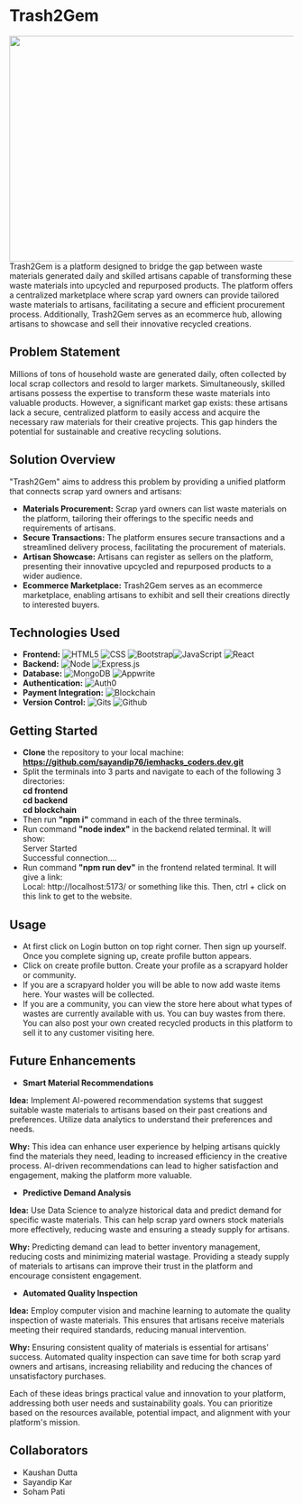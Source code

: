 # Trash2Gem
[<img src="https://media.licdn.com/dms/image/D5612AQH563oGaHxWnA/article-cover_image-shrink_720_1280/0/1662639240494?e=2147483647&v=beta&t=OiJmVQJ-8tJDD-9m-2tkuGmJunA5ycmbyy4NNdjOq1w" width="1024" height="400">](https://github.com/sayandip76/iemhacks_coders.dev/)
Trash2Gem is a platform designed to bridge the gap between waste materials generated daily and skilled artisans capable of transforming these waste materials into upcycled and repurposed products. The platform offers a centralized marketplace where scrap yard owners can provide tailored waste materials to artisans, facilitating a secure and efficient procurement process. Additionally, Trash2Gem serves as an ecommerce hub, allowing artisans to showcase and sell their innovative recycled creations.

## Problem Statement

Millions of tons of household waste are generated daily, often collected by local scrap collectors and resold to larger markets. Simultaneously, skilled artisans possess the expertise to transform these waste materials into valuable products. However, a significant market gap exists: these artisans lack a secure, centralized platform to easily access and acquire the necessary raw materials for their creative projects. This gap hinders the potential for sustainable and creative recycling solutions.

## Solution Overview

"Trash2Gem" aims to address this problem by providing a unified platform that connects scrap yard owners and artisans:

- **Materials Procurement:** Scrap yard owners can list waste materials on the platform, tailoring their offerings to the specific needs and requirements of artisans.
- **Secure Transactions:** The platform ensures secure transactions and a streamlined delivery process, facilitating the procurement of materials.
- **Artisan Showcase:** Artisans can register as sellers on the platform, presenting their innovative upcycled and repurposed products to a wider audience.
- **Ecommerce Marketplace:** Trash2Gem serves as an ecommerce marketplace, enabling artisans to exhibit and sell their creations directly to interested buyers.

## Technologies Used

- **Frontend:** ![HTML5][HTML5] ![CSS][CSS] ![Bootstrap][Bootstrap]![JavaScript][JavaScript] ![React][React.js]
- **Backend:** ![Node][Node] ![Express.js][Express.js]
- **Database:** ![MongoDB][MongoDB] ![Appwrite][Appwrite]
- **Authentication:** ![Auth0][Auth0]
- **Payment Integration:** ![Blockchain][Blockchain]
- **Version Control:** ![Gits][Gits] ![Github][Github]


## Getting Started

- **Clone** the repository to your local machine:<br>
  **https://github.com/sayandip76/iemhacks_coders.dev.git**
- Split the terminals into 3 parts and navigate to each of the following 3 directories:<br>
  **cd frontend** <br> **cd backend** <br> **cd blockchain**
- Then run **"npm i"** command in each of the three terminals.
- Run command **"node index"** in the backend related terminal. It will show:<br>
    Server Started<br>
    Successful connection....
- Run command **"npm run dev"** in the frontend related terminal. It will give a link:<br>
  Local:   http://localhost:5173/ or something like this. Then, ctrl + click on this link to get to the website.
   


## Usage

- At first click on Login button on top right corner. Then sign up yourself. Once you complete signing up, create profile button appears.
- Click on create profile button. Create your profile as a scrapyard holder or community.
- If you are a scrapyard holder you will be able to now add waste items here. Your wastes will be collected.
- If you are a community, you can view the store here about what types of wastes are currently available with us. You can buy wastes from there. You can also post your own created recycled products in this platform to sell it to any customer visiting here.

## Future Enhancements

- **Smart Material Recommendations**

**Idea:** Implement AI-powered recommendation systems that suggest suitable waste materials to artisans based on their past creations and preferences. Utilize data analytics to understand their preferences and needs.

**Why:** This idea can enhance user experience by helping artisans quickly find the materials they need, leading to increased efficiency in the creative process. AI-driven recommendations can lead to higher satisfaction and engagement, making the platform more valuable.

- **Predictive Demand Analysis**

**Idea:** Use Data Science to analyze historical data and predict demand for specific waste materials. This can help scrap yard owners stock materials more effectively, reducing waste and ensuring a steady supply for artisans.

**Why:** Predicting demand can lead to better inventory management, reducing costs and minimizing material wastage. Providing a steady supply of materials to artisans can improve their trust in the platform and encourage consistent engagement.

- **Automated Quality Inspection**

**Idea:** Employ computer vision and machine learning to automate the quality inspection of waste materials. This ensures that artisans receive materials meeting their required standards, reducing manual intervention.

**Why:** Ensuring consistent quality of materials is essential for artisans' success. Automated quality inspection can save time for both scrap yard owners and artisans, increasing reliability and reducing the chances of unsatisfactory purchases.

Each of these ideas brings practical value and innovation to your platform, addressing both user needs and sustainability goals. You can prioritize based on the resources available, potential impact, and alignment with your platform's mission.

## Collaborators

- Kaushan Dutta
- Sayandip Kar
- Soham Pati



[React.js]: https://img.shields.io/badge/React-20232A?style=for-the-badge&logo=react&logoColor=61DAFB
[React-url]: https://reactjs.org/
[MongoDB]: https://img.shields.io/badge/MongoDB-%234ea94b.svg?style=for-the-badge&logo=mongodb&logoColor=white
[HTML5]:https://img.shields.io/badge/html5-%23E34F26.svg?style=for-the-badge&logo=html5&logoColor=white
[CSS]:https://img.shields.io/badge/CSS-239120?&style=for-the-badge&logo=css3&logoColor=white
[JavaScript]:https://img.shields.io/badge/JavaScript-F7DF1E?style=for-the-badge&logo=JavaScript&logoColor=white
[TailwindCSS]:https://img.shields.io/badge/tailwindcss-%2338B2AC.svg?style=for-the-badge&logo=tailwind-css&logoColor=white
[Express.js]:https://img.shields.io/badge/express.js-%23404d59.svg?style=for-the-badge&logo=express&logoColor=%2361DAFB
[Node]:https://img.shields.io/badge/Node.js-43853D?style=for-the-badge&logo=node.js&logoColor=white
[SAAS]:https://img.shields.io/badge/Sass-CC6699?style=for-the-badge&logo=sass&logoColor=white
[Bootstrap]: https://img.shields.io/badge/Bootstrap-563D7C?style=for-the-badge&logo=bootstrap&logoColor=white
[Appwrite]:https://img.shields.io/badge/Appwrite-323330?style=for-the-badge&logo=appwrite&logoColor=blue
[Auth0]:https://img.shields.io/badge/Auth0-325460?style=for-the-badge&logo=auth0&logoColor=green
[Gits]:https://img.shields.io/badge/Git-FFE5B4?style=for-the-badge&logo=git&logoColor=orange
[Github]:https://img.shields.io/badge/Github-323330?style=for-the-badge&logo=github&logoColor=red
[Blockchain]:https://img.shields.io/badge/Blockchain-FF0000?style=for-the-badge&logo=blockchain&logoColor=green
[Godaddy]:https://img.shields.io/badge/Godaddy-323330?style=for-the-badge&logo=godaddy&logoColor=yellow
